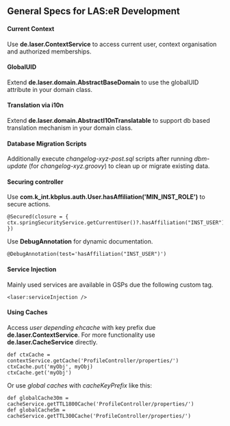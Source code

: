 
## General Specs for LAS:eR Development

#### Current Context

Use **de.laser.ContextService** to access current user, 
context organisation and authorized memberships.

#### GlobalUID

Extend **de.laser.domain.AbstractBaseDomain** to use the globalUID attribute 
in your domain class.

#### Translation via i10n

Extend **de.laser.domain.AbstractI10nTranslatable** to support
db based translation mechanism in your domain class.

#### Database Migration Scripts

Additionally execute *changelog-xyz-post.sql* scripts after
running *dbm-update* (for *changelog-xyz.groovy*) to clean up or migrate existing data.

#### Securing controller

Use **com.k_int.kbplus.auth.User.hasAffiliation('MIN_INST_ROLE')** to secure actions.

    @Secured(closure = { ctx.springSecurityService.getCurrentUser()?.hasAffiliation("INST_USER") })

Use **DebugAnnotation** for dynamic documentation.

    @DebugAnnotation(test='hasAffiliation("INST_USER")')
    
#### Service Injection

Mainly used services are available in GSPs due the following custom tag.

    <laser:serviceInjection />
    
#### Using Caches

Access *user depending ehcache* with key prefix due **de.laser.ContextService**.
For more functionality use **de.laser.CacheService** directly.

    def ctxCache = contextService.getCache('ProfileController/properties/')
    ctxCache.put('myObj', myObj)
    ctxCache.get('myObj')

Or use *global caches* with *cacheKeyPrefix* like this:
  
    def globalCache30m = cacheService.getTTL1800Cache('ProfileController/properties/')
    def globalCache5m = cacheService.getTTL300Cache('ProfileController/properties/')
    
